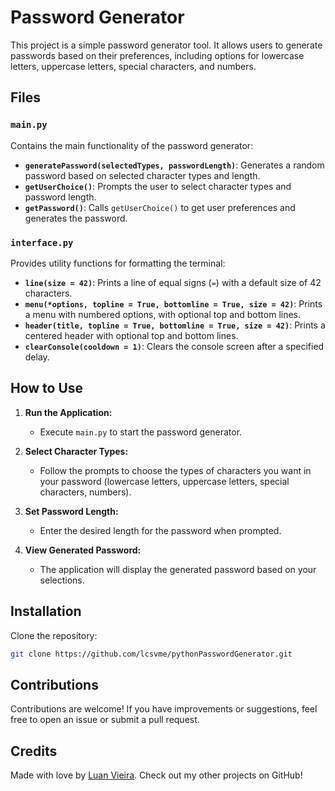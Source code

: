 # Password Generator

This project is a simple password generator tool. It allows users to generate passwords based on their preferences, including options for lowercase letters, uppercase letters, special characters, and numbers.

## Files

### `main.py`

Contains the main functionality of the password generator:
- **`generatePassword(selectedTypes, passwordLength)`**: Generates a random password based on selected character types and length.
- **`getUserChoice()`**: Prompts the user to select character types and password length.
- **`getPassword()`**: Calls `getUserChoice()` to get user preferences and generates the password.

### `interface.py`

Provides utility functions for formatting the terminal:
- **`line(size = 42)`**: Prints a line of equal signs (`=`) with a default size of 42 characters.
- **`menu(*options, topline = True, bottomline = True, size = 42)`**: Prints a menu with numbered options, with optional top and bottom lines.
- **`header(title, topline = True, bottomline = True, size = 42)`**: Prints a centered header with optional top and bottom lines.
- **`clearConsole(cooldown = 1)`**: Clears the console screen after a specified delay.

## How to Use

1. **Run the Application:**
   - Execute `main.py` to start the password generator.

2. **Select Character Types:**
   - Follow the prompts to choose the types of characters you want in your password (lowercase letters, uppercase letters, special characters, numbers).

3. **Set Password Length:**
   - Enter the desired length for the password when prompted.

4. **View Generated Password:**
   - The application will display the generated password based on your selections.

## Installation

Clone the repository:
```bash
git clone https://github.com/lcsvme/pythonPasswordGenerator.git
```

## Contributions

Contributions are welcome! If you have improvements or suggestions, feel free to open an issue or submit a pull request.

## Credits

Made with love by [Luan Vieira](https://github.com/lcsvme). Check out my other projects on GitHub!
